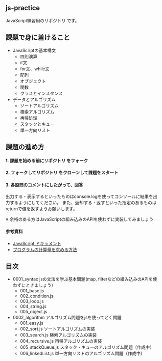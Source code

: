 

## js-practice

JavaScript練習用のリポジトリ です。

## 課題で身に着けること

- JavaScriptの基本構文
  - 四則演算
  - if文
  - for文、while文
  - 配列
  - オブジェクト
  - 関数
  - クラスとインスタンス
- データとアルゴリズム
  - ソートアルゴリズム
  - 検索アルゴリズム
  - 再帰処理
  - スタックとキュー
  - 単一方向リスト

## 課題の進め方

#### 1. 課題を始める前にリポジトリ をフォーク

#### 2. フォークしてリポジトリ をクローンして課題をスタート

#### 3. 各設問のコメントにしたがって、回答

出力する・表示するといったものはconsole.logを使ってコンソールに結果を出力するようにしてください。
また、返却する・返すといった指定のあるものはreturnで値を返すようお願いします。

※ 余裕のある方はJavaScriptの組み込みのAPIを使わずに実装してみましょう


#### 参考資料

- [JavaScript ドキュメント](https://developer.mozilla.org/ja/docs/Web/JavaScript)
- [プログラムの計算量を求める方法](https://qiita.com/cotrpepe/items/1f4c38cc9d3e3a5f5e9c#%E8%A3%9C%E8%B6%B3%E6%99%82%E9%96%93%E8%A8%88%E7%AE%97%E9%87%8F%E3%81%A8%E7%A9%BA%E9%96%93%E8%A8%88%E7%AE%97%E9%87%8F%E3%81%AB%E3%81%A4%E3%81%84%E3%81%A6)


## 目次

- 0001_syntax jsの文法を学ぶ基本問題(map, filterなどの組み込みのAPIを使わずにときましょう）
   - 001_base.js
   - 002_condition.js
   - 003_loop.js
   - 004_string.js
   - 005_object.js
- 0002_algorithm アルゴリズム問題をjsを使ってとく問題
   - 001_easy.js
   - 002_sort.js ソートアルゴリズムの実装
   - 003_search.js 検索アルゴリズムの実装
   - 004_recursive.js 再帰アルゴリズムの実装
   - 005_stackQueue.js スタック・キューのアルゴリズム問題（作成中）
   - 006_linkedList.js 単一方向リストのアルゴリズム問題（作成中）

